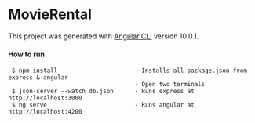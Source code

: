 # MovieRental

This project was generated with [Angular CLI](https://github.com/angular/angular-cli) version 10.0.1.

#### How to run

````
 $ npm install                      - Installs all package.json from express & angular
                                    - Open two terminals 
 $ json-server --watch db.json      - Runs express at http://localhost:3000
 $ ng serve                         - Runs angular at http://localhost:4200
